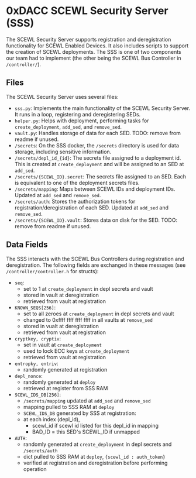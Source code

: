 # 0xDACC SCEWL Security Server (SSS)
The SCEWL Security Server supports registration and deregistration functionality
for SCEWL Enabled Devices. It also includes scripts to support the creation
of SCEWL deployments. The SSS is one of two components our team had to implement
(the other being the SCEWL Bus Controller in `/controller/`).

## Files
The SCEWL Security Server uses several files:

* `sss.py`: Implements the main functionality of the SCEWL Security Server. It runs
  in a loop, registering and deregistering SEDs.
* `helper.py`: Helps with deployment, performing tasks for `create_deployment`, `add_sed`,
  and `remove_sed`.
* `vault.py`: Handles storage of data for each SED. TODO: remove from readme if unused.
* `/secrets`: On the SSS docker, the `/secrets` directory is used for data storage, including
  sensitive information.
* `/secrets/depl_id_{id}`: The secrets file assigned to a deployment id. This is created at
  `create_deployment` and will be assigned to an SED at `add_sed`.
* `/secrets/{SCEWL_ID}.secret`: The secrets file assigned to an SED. Each is equivalent to
  one of the deployment secrets files.
* `/secrets/mapping`: Maps between SCEWL IDs and deployment IDs. Updated at `add_sed` and `remove_sed`.
* `/secrets/auth`: Stores the authorization tokens for registration/deregistration of each SED.
  Updated at `add_sed` and `remove_sed`.
* `/secrets/{SCEWL_ID}.vault`: Stores data on disk for the SED. TODO: remove from readme if unused.

## Data Fields
The SSS interacts with the SCEWL Bus Controllers during registration and deregistration.
The following fields are exchanged in these messages (see `/controller/controller.h` for structs):

* `seq`:
  * set to 1 at `create_deployment` in depl secrets and vault
  * stored in vault at deregistration
  * retrieved from vault at registration
* `KNOWN_SEQS[256]`:
  * set to all zeroes at `create_deployment` in depl secrets and vault
  * changed to 0xffff ffff ffff ffff in all vaults at `remove_sed`
  * stored in vualt at deregistration
  * retrieved from vault at registration
* `cryptkey, cryptiv`:
  * set in vault at `create_deployment`
  * used to lock ECC keys at `create_deployment`
  * retrieved from vault at registration
* `entropky, entriv`:
  * randomly generated at registration
* `depl_nonce`:
  * randomly generated at `deploy`
  * retrieved at register from SSS RAM
* `SCEWL_IDS_DB[256]`:
  * `/secrets/mapping` updated at `add_sed` and `remove_sed`
  * mapping pulled to SSS RAM at `deploy`
  * `SCEWL_IDS_DB` generated by SSS at registration:
  * at each index (depl\_id),
    * scewl\_id                       if scewl id listed for this depl\_id in mapping
    * BAD\_ID = this SED's SCEWL\_ID  if unmapped
* `AUTH`:
  * randomly generated at `create_deployment` in depl secrets and `/secrets/auth`
  * dict pulled to SSS RAM at `deploy`, `{scewl_id : auth_token}`
  * verified at registration and deregistration before performing operation
